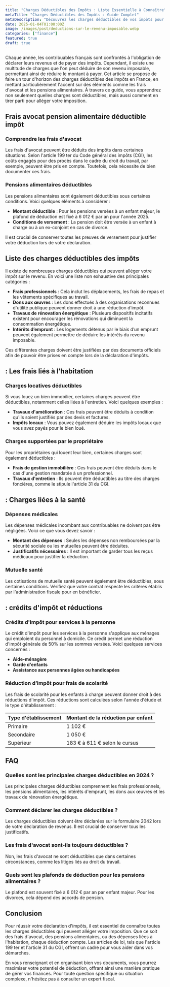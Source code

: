 ```yaml
---
title: "Charges Déductibles des Impôts : Liste Essentielle à Connaître"
metaTitle: "Charges Déductibles des Impôts : Guide Complet"
metaDescription: "Découvrez les charges déductibles de vos impôts pour optimiser votre déclaration et réduire votre imposition."
date: 2025-01-04T01:00:00Z
image: /images/post/deductions-sur-le-revenu-imposable.webp
categories: ["finance"]
featured: true
draft: true
---
```


Chaque année, les contribuables français sont confrontés à l'obligation de déclarer leurs revenus et de payer des impôts. Cependant, il existe une multitude de charges que l'on peut déduire de son revenu imposable, permettant ainsi de réduire le montant à payer. Cet article se propose de faire un tour d'horizon des charges déductibles des impôts en France, en mettant particulièrement l'accent sur des éléments comme les frais d'avocat et les pensions alimentaires. À travers ce guide, vous apprendrez non seulement quelles charges sont déductibles, mais aussi comment en tirer parti pour alléger votre imposition.

## Frais avocat pension alimentaire déductible impôt

### Comprendre les frais d'avocat

Les frais d'avocat peuvent être déduits des impôts dans certaines situations. Selon l'article 199 ter du Code général des impôts (CGI), les coûts engagés pour des procès dans le cadre du droit du travail, par exemple, peuvent être pris en compte. Toutefois, cela nécessite de bien documenter ces frais.

### Pensions alimentaires déductibles

Les pensions alimentaires sont également déductibles sous certaines conditions. Voici quelques éléments à considérer :

- **Montant déductible** : Pour les pensions versées à un enfant majeur, le plafond de déduction est fixé à 6 012 € par an pour l'année 2025.
- **Conditions de versement** : La pension doit être versée à un enfant à charge ou à un ex-conjoint en cas de divorce.

Il est crucial de conserver toutes les preuves de versement pour justifier votre déduction lors de votre déclaration.

## Liste des charges déductibles des impôts

Il existe de nombreuses charges déductibles qui peuvent alléger votre impôt sur le revenu. En voici une liste non exhaustive des principales catégories :

- **Frais professionnels** : Cela inclut les déplacements, les frais de repas et les vêtements spécifiques au travail.
- **Dons aux œuvres** : Les dons effectués à des organisations reconnues d'utilité publique peuvent donner droit à une réduction d’impôt.
- **Travaux de rénovation énergétique** : Plusieurs dispositifs incitatifs existent pour encourager les rénovations qui diminuent la consommation énergétique.
- **Intérêts d’emprunt** : Les logements détenus par le biais d’un emprunt peuvent également permettre de déduire les intérêts du revenu imposable.
  
Ces différentes charges doivent être justifiées par des documents officiels afin de pouvoir être prises en compte lors de la déclaration d'impôts.

##  : Les frais liés à l’habitation

### Charges locatives déductibles

Si vous louez un bien immobilier, certaines charges peuvent être déductibles, notamment celles liées à l'entretien. Voici quelques exemples :

- **Travaux d'amélioration** : Ces frais peuvent être déduits à condition qu'ils soient justifiés par des devis et factures.
- **Impôts locaux** : Vous pouvez également déduire les impôts locaux que vous avez payés pour le bien loué.

### Charges supportées par le propriétaire

Pour les propriétaires qui louent leur bien, certaines charges sont également déductibles :

- **Frais de gestion immobilière** : Ces frais peuvent être déduits dans le cas d'une gestion mandatée à un professionnel.
- **Travaux d'entretien** : Ils peuvent être déductibles au titre des charges foncières, comme le stipule l'article 31 du CGI.

##  : Charges liées à la santé

### Dépenses médicales

Les dépenses médicales incombant aux contribuables ne doivent pas être négligées. Voici ce que vous devez savoir :

- **Montant des dépenses** : Seules les dépenses non remboursées par la sécurité sociale ou les mutuelles peuvent être déduites.
- **Justificatifs nécessaires** : Il est important de garder tous les reçus médicaux pour justifier la déduction.

### Mutuelle santé

Les cotisations de mutuelle santé peuvent également être déductibles, sous certaines conditions. Vérifiez que votre contrat respecte les critères établis par l'administration fiscale pour en bénéficier.

##  : crédits d'impôt et réductions

### Crédits d'impôt pour services à la personne

Le crédit d'impôt pour les services à la personne s'applique aux ménages qui emploient du personnel à domicile. Ce crédit permet une réduction d'impôt générale de 50% sur les sommes versées. Voici quelques services concernés :

- **Aide-ménagère**
- **Garde d'enfants**
- **Assistance aux personnes âgées ou handicapées**

### Réduction d’impôt pour frais de scolarité

Les frais de scolarité pour les enfants à charge peuvent donner droit à des réductions d'impôt. Ces réductions sont calculées selon l'année d'étude et le type d'établissement :

| Type d'établissement | Montant de la réduction par enfant |
|---------------------|-----------------------------------|
| Primaire            | 1 102 €                           |
| Secondaire          | 1 050 €                           |
| Supérieur           | 183 € à 611 € selon le cursus     |

## FAQ

### Quelles sont les principales charges déductibles en 2024 ?

Les principales charges déductibles comprennent les frais professionnels, les pensions alimentaires, les intérêts d'emprunt, les dons aux œuvres et les travaux de rénovation énergétique.

### Comment déclarer les charges déductibles ?

Les charges déductibles doivent être déclarées sur le formulaire 2042 lors de votre déclaration de revenus. Il est crucial de conserver tous les justificatifs.

### Les frais d'avocat sont-ils toujours déductibles ?

Non, les frais d'avocat ne sont déductibles que dans certaines circonstances, comme les litiges liés au droit du travail.

### Quels sont les plafonds de déduction pour les pensions alimentaires ?

Le plafond est souvent fixé à 6 012 € par an par enfant majeur. Pour les divorces, cela dépend des accords de pension.

## Conclusion

Pour réussir votre déclaration d'impôts, il est essentiel de connaître toutes les charges déductibles qui peuvent alléger votre imposition. Que ce soit des frais d'avocat, des pensions alimentaires, ou des dépenses liées à l'habitation, chaque déduction compte. Les articles de loi, tels que l'article 199 ter et l'article 31 du CGI, offrent un cadre pour vous aider dans vos démarches. 

En vous renseignant et en organisant bien vos documents, vous pourrez maximiser votre potentiel de déduction, offrant ainsi une manière pratique de gérer vos finances. Pour toute question spécifique ou situation complexe, n'hésitez pas à consulter un expert fiscal.